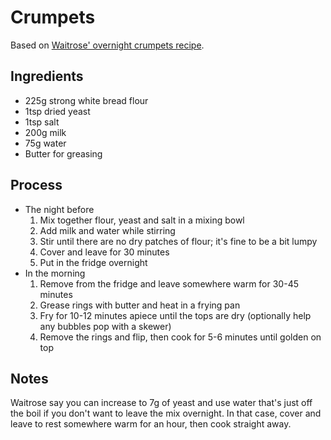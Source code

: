 Crumpets
========

Based on [Waitrose' overnight crumpets recipe](https://www.waitrose.com/ecom/recipe/overnightcrumpets).

Ingredients
-----------

-   225g strong white bread flour
-   1tsp dried yeast
-   1tsp salt
-   200g milk
-   75g water
-   Butter for greasing

Process
-------

-   The night before
    1.  Mix together flour, yeast and salt in a mixing bowl
    2.  Add milk and water while stirring
    3.  Stir until there are no dry patches of flour; it's fine to be a bit
        lumpy
    4.  Cover and leave for 30 minutes
    5.  Put in the fridge overnight
-   In the morning
    1.  Remove from the fridge and leave somewhere warm for 30-45 minutes
    2.  Grease rings with butter and heat in a frying pan
    3.  Fry for 10-12 minutes apiece until the tops are dry (optionally help
        any bubbles pop with a skewer)
    4.  Remove the rings and flip, then cook for 5-6 minutes until golden on
        top

Notes
-----

Waitrose say you can increase to 7g of yeast and use water that's just off the
boil if you don't want to leave the mix overnight.  In that case, cover and
leave to rest somewhere warm for an hour, then cook straight away.

